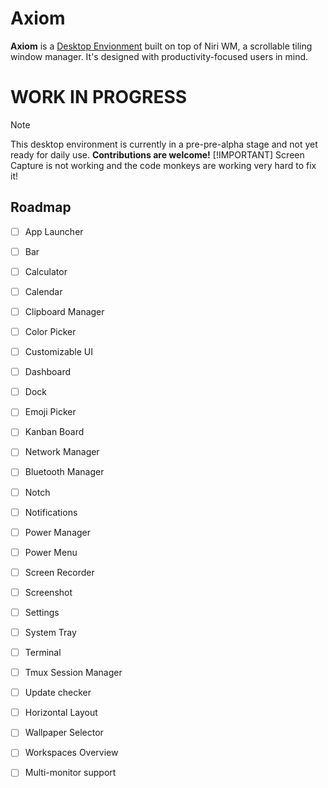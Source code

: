 # Axiom

**Axiom** is a [Desktop Envionment](https://en.wikipedia.org/wiki/Desktop_environment) built on top of Niri WM, a scrollable tiling window manager. It's designed with productivity-focused users in mind.

# WORK IN PROGRESS
> [!NOTE]  
> This desktop environment is currently in a pre-pre-alpha stage and not yet ready for daily use.
**Contributions are welcome!**
> [!IMPORTANT]
> Screen Capture is not working and the code monkeys are working very hard to fix it!

## Roadmap

- [ ] App Launcher
- [ ] Bar
- [ ] Calculator
- [ ] Calendar
- [ ] Clipboard Manager
- [ ] Color Picker
- [ ] Customizable UI
- [ ] Dashboard
- [ ] Dock
- [ ] Emoji Picker
- [ ] Kanban Board
- [ ] Network Manager
- [ ] Bluetooth Manager
- [ ] Notch
- [ ] Notifications
- [ ] Power Manager
- [ ] Power Menu
- [ ] Screen Recorder
- [ ] Screenshot
- [ ] Settings
- [ ] System Tray
- [ ] Terminal
- [ ] Tmux Session Manager
- [ ] Update checker
- [ ] Horizontal Layout
- [ ] Wallpaper Selector
- [ ] Workspaces Overview
- [ ] Multi-monitor support

